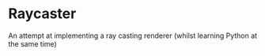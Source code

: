 # Raycaster

An attempt at implementing a ray casting renderer (whilst learning Python 
at the same time)


